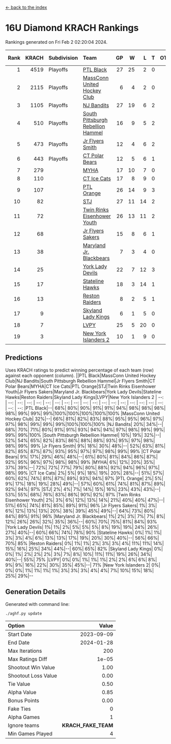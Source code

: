 [<- back to the index](readme.md)
# 16U Diamond KRACH Rankings
Rankings generated on Fri Feb  2 02:20:04 2024.

Rank|KRACH|Subdivision|Team|GP|W|L|T|OTW|OTL|SoS|Exp Wins|Win Diff
---:|---:|:---|:---|---:|---:|---:|---:|---:|---:|---:|---:|---:
1|4519|Playoffs|[PTL Black](https://gamesheetstats.com/seasons/3663/teams/140833/schedule)|27|25|2|0|2|0|431|25.8|-0.0
2|2115|Playoffs|[MassConn United Hockey Club](https://gamesheetstats.com/seasons/3663/teams/140835/schedule)|6|4|2|0|0|0|1639|4.8|-0.0
3|1105|Playoffs|[NJ Bandits](https://gamesheetstats.com/seasons/3663/teams/140836/schedule)|27|19|6|2|0|2|816|20.8|-0.0
4|510|Playoffs|[South Pittsburgh Rebellion Hammel](https://gamesheetstats.com/seasons/3663/teams/140839/schedule)|16|9|5|2|0|0|773|10.8|-0.0
5|473|Playoffs|[Jr Flyers Smith](https://gamesheetstats.com/seasons/3663/teams/140837/schedule)|12|4|6|2|1|2|1459|5.8|-0.0
6|443|Playoffs|[CT Polar Bears](https://gamesheetstats.com/seasons/3663/teams/140834/schedule)|12|5|6|1|0|0|1164|6.3|-0.0
7|279||[MYHA](https://gamesheetstats.com/seasons/3663/teams/140838/schedule)|17|10|7|0|0|0|759|10.9|0.0
8|110||[CT Ice Cats](https://gamesheetstats.com/seasons/3663/teams/140846/schedule)|17|8|9|0|0|1|672|8.9|0.0
9|107||[PTL Orange](https://gamesheetstats.com/seasons/3663/teams/140842/schedule)|26|14|9|3|1|0|185|16.4|0.0
10|82||[STJ](https://gamesheetstats.com/seasons/3663/teams/140841/schedule)|27|11|14|2|0|1|970|12.9|0.0
11|72||[Twin Rinks Eisenhower Youth](https://gamesheetstats.com/seasons/3663/teams/140847/schedule)|26|13|11|2|3|0|142|14.9|0.0
12|68||[Jr Flyers Sakers](https://gamesheetstats.com/seasons/3663/teams/140843/schedule)|15|8|6|1|2|0|120|9.4|0.0
13|38||[Maryland Jr. Blackbears](https://gamesheetstats.com/seasons/3663/teams/140848/schedule)|7|3|4|0|0|1|657|3.9|0.0
14|25||[York Lady Devils](https://gamesheetstats.com/seasons/3663/teams/140845/schedule)|22|7|12|3|0|2|270|9.4|0.0
15|17||[Stateline Hawks](https://gamesheetstats.com/seasons/3663/teams/140840/schedule)|18|3|14|1|0|1|914|4.4|0.0
16|13||[Reston Raiders](https://gamesheetstats.com/seasons/3663/teams/140850/schedule)|8|2|5|1|1|0|39|3.4|0.0
17|9||[Skyland Lady Kings](https://gamesheetstats.com/seasons/3663/teams/140849/schedule)|6|1|5|0|1|0|55|1.9|0.0
18|7||[LVPY](https://gamesheetstats.com/seasons/3663/teams/140844/schedule)|25|5|20|0|0|1|472|5.9|0.0
19|3||[New York Islanders 2](https://gamesheetstats.com/seasons/3663/teams/140851/schedule)|10|1|9|0|0|0|62|1.9|0.0

## Predictions
Uses KRACH ratings to predict winning percentage of each team (row) against each opponent (column).
||PTL Black|MassConn United Hockey Club|NJ Bandits|South Pittsburgh Rebellion Hammel|Jr Flyers Smith|CT Polar Bears|MYHA|CT Ice Cats|PTL Orange|STJ|Twin Rinks Eisenhower Youth|Jr Flyers Sakers|Maryland Jr. Blackbears|York Lady Devils|Stateline Hawks|Reston Raiders|Skyland Lady Kings|LVPY|New York Islanders 2
| --: | --: | --: | --: | --: | --: | --: | --: | --: | --: | --: | --: | --: | --: | --: | --: | --: | --: | --: | --: 
|PTL Black|--| 68%| 80%| 90%| 91%| 91%| 94%| 98%| 98%| 98%| 98%| 99%| 99%| 99%|100%|100%|100%|100%|100%
|MassConn United Hockey Club| 32%|--| 66%| 81%| 82%| 83%| 88%| 95%| 95%| 96%| 97%| 97%| 98%| 99%| 99%| 99%|100%|100%|100%
|NJ Bandits| 20%| 34%|--| 68%| 70%| 71%| 80%| 91%| 91%| 93%| 94%| 94%| 97%| 98%| 99%| 99%| 99%| 99%|100%
|South Pittsburgh Rebellion Hammel| 10%| 19%| 32%|--| 52%| 54%| 65%| 82%| 83%| 86%| 88%| 88%| 93%| 95%| 97%| 98%| 98%| 99%| 99%
|Jr Flyers Smith|  9%| 18%| 30%| 48%|--| 52%| 63%| 81%| 82%| 85%| 87%| 87%| 93%| 95%| 97%| 97%| 98%| 99%| 99%
|CT Polar Bears|  9%| 17%| 29%| 46%| 48%|--| 61%| 80%| 81%| 84%| 86%| 87%| 92%| 95%| 96%| 97%| 98%| 98%| 99%
|MYHA|  6%| 12%| 20%| 35%| 37%| 39%|--| 72%| 72%| 77%| 79%| 80%| 88%| 92%| 94%| 96%| 97%| 98%| 99%
|CT Ice Cats|  2%|  5%|  9%| 18%| 19%| 20%| 28%|--| 51%| 57%| 60%| 62%| 74%| 81%| 87%| 89%| 93%| 94%| 97%
|PTL Orange|  2%|  5%|  9%| 17%| 18%| 19%| 28%| 49%|--| 57%| 60%| 61%| 74%| 81%| 87%| 89%| 92%| 94%| 97%
|STJ|  2%|  4%|  7%| 14%| 15%| 16%| 23%| 43%| 43%|--| 53%| 55%| 68%| 76%| 83%| 86%| 90%| 92%| 97%
|Twin Rinks Eisenhower Youth|  2%|  3%|  6%| 12%| 13%| 14%| 21%| 40%| 40%| 47%|--| 51%| 65%| 74%| 81%| 85%| 89%| 91%| 96%
|Jr Flyers Sakers|  1%|  3%|  6%| 12%| 13%| 13%| 20%| 38%| 39%| 45%| 49%|--| 64%| 73%| 80%| 84%| 89%| 91%| 96%
|Maryland Jr. Blackbears|  1%|  2%|  3%|  7%|  7%|  8%| 12%| 26%| 26%| 32%| 35%| 36%|--| 60%| 70%| 75%| 81%| 84%| 93%
|York Lady Devils|  1%|  1%|  2%|  5%|  5%|  5%|  8%| 19%| 19%| 24%| 26%| 27%| 40%|--| 60%| 66%| 74%| 78%| 90%
|Stateline Hawks|  0%|  1%|  1%|  3%|  3%|  4%|  6%| 13%| 13%| 17%| 19%| 20%| 30%| 40%|--| 56%| 66%| 70%| 85%
|Reston Raiders|  0%|  1%|  1%|  2%|  3%|  3%|  4%| 11%| 11%| 14%| 15%| 16%| 25%| 34%| 44%|--| 60%| 65%| 82%
|Skyland Lady Kings|  0%|  0%|  1%|  2%|  2%|  2%|  3%|  7%|  8%| 10%| 11%| 11%| 19%| 26%| 34%| 40%|--| 55%| 75%
|LVPY|  0%|  0%|  1%|  1%|  1%|  2%|  2%|  6%|  6%|  8%|  9%|  9%| 16%| 22%| 30%| 35%| 45%|--| 71%
|New York Islanders 2|  0%|  0%|  0%|  1%|  1%|  1%|  1%|  3%|  3%|  3%|  4%|  4%|  7%| 10%| 15%| 18%| 25%| 29%|--

## Generation Details

Generated with command line:
```
./aghf.py update
```

| Option | Value |
| :----- | ----: |
| Start Date | 2023-09-09 |
| End Date | 2024-01-28 |
| Max Iterations | 200 |
| Max Ratings Diff | 1e-05 |
| Shootout Win Value | 1.00 |
| Shootout Loss Value | 0.00 |
| Tie Value | 0.50 |
| Alpha Value | 0.85 |
| Bonus Points | 0.00 |
| Fake Ties | 0 |
| Alpha Games | 1 |
| Ignore teams | __KRACH_FAKE_TEAM__ |
| Min Games Played | 4 |

